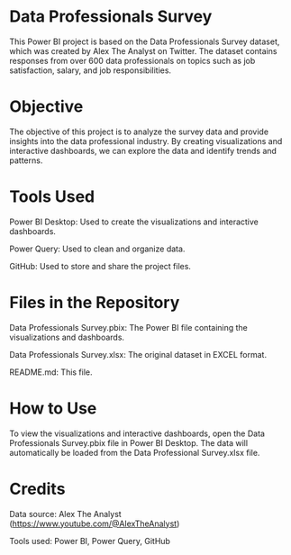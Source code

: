 # Data Professionals Survey 

This Power BI project is based on the Data Professionals Survey dataset, which was created by Alex The Analyst on Twitter. The dataset contains responses from over 600 data professionals on topics such as job satisfaction, salary, and job responsibilities.

# Objective

The objective of this project is to analyze the survey data and provide insights into the data professional industry. By creating visualizations and interactive dashboards, we can explore the data and identify trends and patterns.

# Tools Used

Power BI Desktop: Used to create the visualizations and interactive dashboards.

Power Query: Used to clean and organize data.

GitHub: Used to store and share the project files.

# Files in the Repository

Data Professionals Survey.pbix: The Power BI file containing the visualizations and dashboards.

Data Professionals Survey.xlsx: The original dataset in EXCEL format.

README.md: This file.

# How to Use

To view the visualizations and interactive dashboards, open the Data Professionals Survey.pbix file in Power BI Desktop. The data will automatically be loaded from the Data Professional Survey.xlsx file.

# Credits

Data source: Alex The Analyst (https://www.youtube.com/@AlexTheAnalyst)

Tools used: Power BI, Power Query, GitHub
